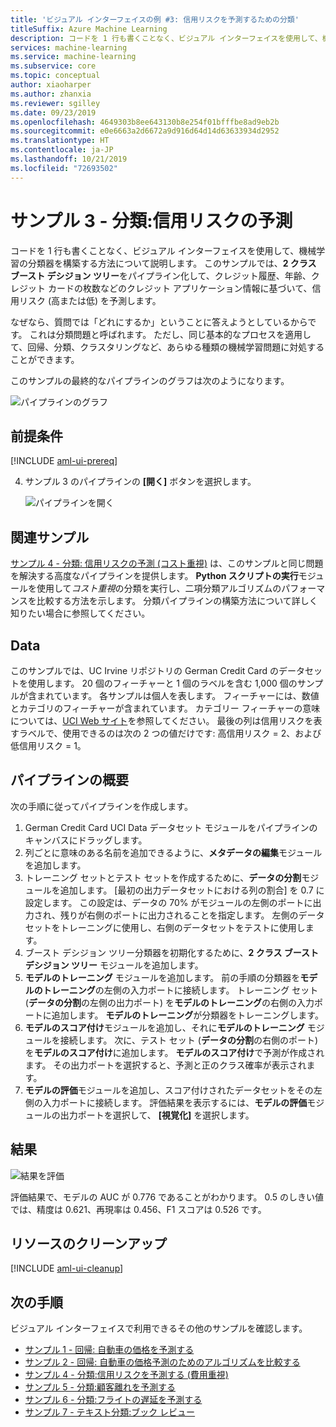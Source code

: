 ```yaml
---
title: 'ビジュアル インターフェイスの例 #3: 信用リスクを予測するための分類'
titleSuffix: Azure Machine Learning
description: コードを 1 行も書くことなく、ビジュアル インターフェイスを使用して、機械学習の分類器を構築する方法について説明します。
services: machine-learning
ms.service: machine-learning
ms.subservice: core
ms.topic: conceptual
author: xiaoharper
ms.author: zhanxia
ms.reviewer: sgilley
ms.date: 09/23/2019
ms.openlocfilehash: 4649303b8ee643130b8e254f01bfffbe8ad9eb2b
ms.sourcegitcommit: e0e6663a2d6672a9d916d64d14d63633934d2952
ms.translationtype: HT
ms.contentlocale: ja-JP
ms.lasthandoff: 10/21/2019
ms.locfileid: "72693502"
---
```

# <a name="sample-3---classification-predict-credit-risk"></a>サンプル 3 - 分類:信用リスクの予測

コードを 1 行も書くことなく、ビジュアル インターフェイスを使用して、機械学習の分類器を構築する方法について説明します。 このサンプルでは、**2 クラス ブースト デシジョン ツリー**をパイプライン化して、クレジット履歴、年齢、クレジット カードの枚数などのクレジット アプリケーション情報に基づいて、信用リスク (高または低) を予測します。

なぜなら、質問では「どれにするか」ということに答えようとしているからです。 これは分類問題と呼ばれます。 ただし、同じ基本的なプロセスを適用して、回帰、分類、クラスタリングなど、あらゆる種類の機械学習問題に対処することができます。

このサンプルの最終的なパイプラインのグラフは次のようになります。

![パイプラインのグラフ](media/how-to-ui-sample-classification-predict-credit-risk-basic/overall-graph.png)

## <a name="prerequisites"></a>前提条件

[!INCLUDE [aml-ui-prereq](../../../includes/aml-ui-prereq.md)]

4. サンプル 3 のパイプラインの **[開く]** ボタンを選択します。

    ![パイプラインを開く](media/how-to-ui-sample-classification-predict-credit-risk-basic/open-sample3.png)

## <a name="related-sample"></a>関連サンプル

[サンプル 4 - 分類: 信用リスクの予測 (コスト重視)](how-to-ui-sample-classification-predict-credit-risk-cost-sensitive.md) は、このサンプルと同じ問題を解決する高度なパイプラインを提供します。 **Python スクリプトの実行**モジュールを使用して*コスト重視*の分類を実行し、二項分類アルゴリズムのパフォーマンスを比較する方法を示します。 分類パイプラインの構築方法について詳しく知りたい場合に参照してください。


## <a name="data"></a>Data

このサンプルでは、UC Irvine リポジトリの German Credit Card のデータセットを使用します。 20 個のフィーチャーと 1 個のラベルを含む 1,000 個のサンプルが含まれています。 各サンプルは個人を表します。 フィーチャーには、数値とカテゴリのフィーチャーが含まれています。 カテゴリー フィーチャーの意味については、[UCI Web サイト](https://archive.ics.uci.edu/ml/datasets/Statlog+%28German+Credit+Data%29)を参照してください。 最後の列は信用リスクを表すラベルで、使用できるのは次の 2 つの値だけです: 高信用リスク = 2、および低信用リスク = 1。

## <a name="pipeline-summary"></a>パイプラインの概要

次の手順に従ってパイプラインを作成します。

1. German Credit Card UCI Data データセット モジュールをパイプラインのキャンバスにドラッグします。
1. 列ごとに意味のある名前を追加できるように、**メタデータの編集**モジュールを追加します。
1. トレーニング セットとテスト セットを作成するために、**データの分割**モジュールを追加します。 [最初の出力データセットにおける列の割合] を 0.7 に設定します。 この設定は、データの 70% がモジュールの左側のポートに出力され、残りが右側のポートに出力されることを指定します。 左側のデータセットをトレーニングに使用し、右側のデータセットをテストに使用します。
1. ブースト デシジョン ツリー分類器を初期化するために、**2 クラス ブースト デシジョン ツリー** モジュールを追加します。
1. **モデルのトレーニング** モジュールを追加します。 前の手順の分類器を**モデルのトレーニング**の左側の入力ポートに接続します。 トレーニング セット (**データの分割**の左側の出力ポート) を**モデルのトレーニング**の右側の入力ポートに追加します。 **モデルのトレーニング**が分類器をトレーニングします。
1. **モデルのスコア付け**モジュールを追加し、それに**モデルのトレーニング** モジュールを接続します。 次に、テスト セット (**データの分割**の右側のポート) を**モデルのスコア付け**に追加します。 **モデルのスコア付け**で予測が作成されます。 その出力ポートを選択すると、予測と正のクラス確率が表示されます。
1. **モデルの評価**モジュールを追加し、スコア付けされたデータセットをその左側の入力ポートに接続します。 評価結果を表示するには、**モデルの評価**モジュールの出力ポートを選択して、 **[視覚化]** を選択します。

## <a name="results"></a>結果

![結果を評価](media/how-to-ui-sample-classification-predict-credit-risk-basic/evaluate-result.png)

評価結果で、モデルの AUC が 0.776 であることがわかります。 0\.5 のしきい値では、精度は 0.621、再現率は 0.456、F1 スコアは 0.526 です。

## <a name="clean-up-resources"></a>リソースのクリーンアップ

[!INCLUDE [aml-ui-cleanup](../../../includes/aml-ui-cleanup.md)]

## <a name="next-steps"></a>次の手順

ビジュアル インターフェイスで利用できるその他のサンプルを確認します。

- [サンプル 1 - 回帰: 自動車の価格を予測する](how-to-ui-sample-regression-predict-automobile-price-basic.md)
- [サンプル 2 - 回帰: 自動車の価格予測のためのアルゴリズムを比較する](how-to-ui-sample-regression-predict-automobile-price-compare-algorithms.md)
- [サンプル 4 - 分類:信用リスクを予測する (費用重視)](how-to-ui-sample-classification-predict-credit-risk-cost-sensitive.md)
- [サンプル 5 - 分類:顧客離れを予測する](how-to-ui-sample-classification-predict-churn.md)
- [サンプル 6 - 分類:フライトの遅延を予測する](how-to-ui-sample-classification-predict-flight-delay.md)
- [サンプル 7 - テキスト分類:ブック レビュー](how-to-ui-sample-text-classification.md)